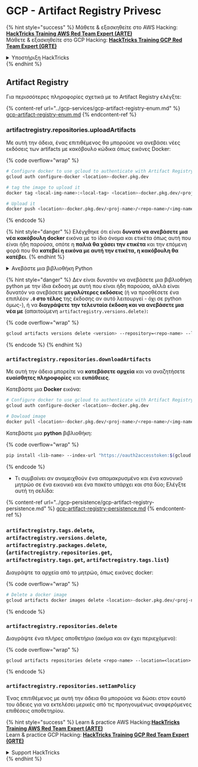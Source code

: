# GCP - Artifact Registry Privesc

{% hint style="success" %}
Μάθετε & εξασκηθείτε στο AWS Hacking:<img src="../../../.gitbook/assets/image (1).png" alt="" data-size="line">[**HackTricks Training AWS Red Team Expert (ARTE)**](https://training.hacktricks.xyz/courses/arte)<img src="../../../.gitbook/assets/image (1).png" alt="" data-size="line">\
Μάθετε & εξασκηθείτε στο GCP Hacking: <img src="../../../.gitbook/assets/image (2).png" alt="" data-size="line">[**HackTricks Training GCP Red Team Expert (GRTE)**<img src="../../../.gitbook/assets/image (2).png" alt="" data-size="line">](https://training.hacktricks.xyz/courses/grte)

<details>

<summary>Υποστήριξη HackTricks</summary>

* Ελέγξτε τα [**σχέδια συνδρομής**](https://github.com/sponsors/carlospolop)!
* **Εγγραφείτε στην** 💬 [**ομάδα Discord**](https://discord.gg/hRep4RUj7f) ή στην [**ομάδα telegram**](https://t.me/peass) ή **ακολουθήστε** μας στο **Twitter** 🐦 [**@hacktricks\_live**](https://twitter.com/hacktricks\_live)**.**
* **Μοιραστείτε κόλπα hacking υποβάλλοντας PRs στα** [**HackTricks**](https://github.com/carlospolop/hacktricks) και [**HackTricks Cloud**](https://github.com/carlospolop/hacktricks-cloud) github repos.

</details>
{% endhint %}

## Artifact Registry

Για περισσότερες πληροφορίες σχετικά με το Artifact Registry ελέγξτε:

{% content-ref url="../gcp-services/gcp-artifact-registry-enum.md" %}
[gcp-artifact-registry-enum.md](../gcp-services/gcp-artifact-registry-enum.md)
{% endcontent-ref %}

### artifactregistry.repositories.uploadArtifacts

Με αυτή την άδεια, ένας επιτιθέμενος θα μπορούσε να ανεβάσει νέες εκδόσεις των artifacts με κακόβουλο κώδικα όπως εικόνες Docker:

{% code overflow="wrap" %}
```bash
# Configure docker to use gcloud to authenticate with Artifact Registry
gcloud auth configure-docker <location>-docker.pkg.dev

# tag the image to upload it
docker tag <local-img-name>:<local-tag> <location>-docker.pkg.dev/<proj-name>/<repo-name>/<img-name>:<tag>

# Upload it
docker push <location>-docker.pkg.dev/<proj-name>/<repo-name>/<img-name>:<tag>
```
{% endcode %}

{% hint style="danger" %}
Ελέγχθηκε ότι είναι **δυνατό να ανεβάσετε μια νέα κακόβουλη docker** εικόνα με το ίδιο όνομα και ετικέτα όπως αυτή που είναι ήδη παρούσα, οπότε η **παλιά θα χάσει την ετικέτα** και την επόμενη φορά που θα **κατεβεί η εικόνα με αυτή την ετικέτα, η κακόβουλη θα κατέβει**.
{% endhint %}

<details>

<summary>Ανεβάστε μια βιβλιοθήκη Python</summary>

**Ξεκινήστε δημιουργώντας τη βιβλιοθήκη που θα ανεβάσετε** (αν μπορείτε να κατεβάσετε την τελευταία έκδοση από το registry μπορείτε να παραλείψετε αυτό το βήμα):

1.  **Ρυθμίστε τη δομή του έργου σας**:

* Δημιουργήστε έναν νέο φάκελο για τη βιβλιοθήκη σας, π.χ., `hello_world_library`.
* Μέσα σε αυτόν τον φάκελο, δημιουργήστε έναν άλλο φάκελο με το όνομα του πακέτου σας, π.χ., `hello_world`.
* Μέσα στον φάκελο του πακέτου σας, δημιουργήστε ένα αρχείο `__init__.py`. Αυτό το αρχείο μπορεί να είναι κενό ή να περιέχει αρχικοποιήσεις για το πακέτο σας.

```bash
mkdir hello_world_library
cd hello_world_library
mkdir hello_world
touch hello_world/__init__.py
```
2.  **Γράψτε τον κώδικα της βιβλιοθήκης σας**:

* Μέσα στον φάκελο `hello_world`, δημιουργήστε ένα νέο αρχείο Python για το module σας, π.χ., `greet.py`.
* Γράψτε τη συνάρτηση "Γειά σου, Κόσμε!":

```python
# hello_world/greet.py
def say_hello():
return "Hello, World!"
```
3.  **Δημιουργήστε ένα αρχείο `setup.py`**:

* Στη ρίζα του φακέλου `hello_world_library`, δημιουργήστε ένα αρχείο `setup.py`.
* Αυτό το αρχείο περιέχει μεταδεδομένα σχετικά με τη βιβλιοθήκη σας και λέει στην Python πώς να την εγκαταστήσει.

```python
# setup.py
from setuptools import setup, find_packages

setup(
name='hello_world',
version='0.1',
packages=find_packages(),
install_requires=[
# Οποιεσδήποτε εξαρτήσεις χρειάζεται η βιβλιοθήκη σας
],
)
```

**Τώρα, ας ανεβάσουμε τη βιβλιοθήκη:**

1.  **Δημιουργήστε το πακέτο σας**:

* Από τη ρίζα του φακέλου `hello_world_library`, εκτελέστε:

```sh
python3 setup.py sdist bdist_wheel
```
2. **Ρυθμίστε την αυθεντικοποίηση για το twine** (χρησιμοποιείται για να ανεβάσετε το πακέτο σας):
* Βεβαιωθείτε ότι έχετε εγκαταστήσει το `twine` (`pip install twine`).
* Χρησιμοποιήστε το `gcloud` για να ρυθμίσετε τα διαπιστευτήρια:

{% code overflow="wrap" %}
````
```sh
twine upload --username 'oauth2accesstoken' --password "$(gcloud auth print-access-token)" --repository-url https://<location>-python.pkg.dev/<project-id>/<repo-name>/ dist/*
```
````
{% endcode %}

3. **Καθαρίστε την κατασκευή**
```bash
rm -rf dist build hello_world.egg-info
```
</details>

{% hint style="danger" %}
Δεν είναι δυνατόν να ανεβάσετε μια βιβλιοθήκη python με την ίδια έκδοση με αυτή που είναι ήδη παρούσα, αλλά είναι δυνατόν να ανεβάσετε **μεγαλύτερες εκδόσεις** (ή να προσθέσετε ένα επιπλέον **`.0` στο τέλος** της έκδοσης αν αυτό λειτουργεί - όχι σε python όμως-), ή να **διαγράψετε την τελευταία έκδοση και να ανεβάσετε μια νέα με** (απαιτούμενη `artifactregistry.versions.delete)`**:**

{% code overflow="wrap" %}
```sh
gcloud artifacts versions delete <version> --repository=<repo-name> --location=<location> --package=<lib-name>
```
{% endcode %}
{% endhint %}

### `artifactregistry.repositories.downloadArtifacts`

Με αυτή την άδεια μπορείτε να **κατεβάσετε αρχεία** και να αναζητήσετε **ευαίσθητες πληροφορίες** και **ευπάθειες**.

Κατεβάστε μια **Docker** εικόνα:
```sh
# Configure docker to use gcloud to authenticate with Artifact Registry
gcloud auth configure-docker <location>-docker.pkg.dev

# Dowload image
docker pull <location>-docker.pkg.dev/<proj-name>/<repo-name>/<img-name>:<tag>
```
Κατεβάστε μια **python** βιβλιοθήκη:

{% code overflow="wrap" %}
```bash
pip install <lib-name> --index-url "https://oauth2accesstoken:$(gcloud auth print-access-token)@<location>-python.pkg.dev/<project-id>/<repo-name>/simple/" --trusted-host <location>-python.pkg.dev --no-cache-dir
```
{% endcode %}

* Τι συμβαίνει αν αναμειχθούν ένα απομακρυσμένο και ένα κανονικό μητρώο σε ένα εικονικό και ένα πακέτο υπάρχει και στα δύο; Ελέγξτε αυτή τη σελίδα:

{% content-ref url="../gcp-persistence/gcp-artifact-registry-persistence.md" %}
[gcp-artifact-registry-persistence.md](../gcp-persistence/gcp-artifact-registry-persistence.md)
{% endcontent-ref %}

### `artifactregistry.tags.delete`, `artifactregistry.versions.delete`, `artifactregistry.packages.delete`, (`artifactregistry.repositories.get`, `artifactregistry.tags.get`, `artifactregistry.tags.list`)

Διαγράψτε τα αρχεία από το μητρώο, όπως εικόνες docker:

{% code overflow="wrap" %}
```bash
# Delete a docker image
gcloud artifacts docker images delete <location>-docker.pkg.dev/<proj-name>/<repo-name>/<img-name>:<tag>
```
{% endcode %}

### `artifactregistry.repositories.delete`

Διαγράψτε ένα πλήρες αποθετήριο (ακόμα και αν έχει περιεχόμενο):

{% code overflow="wrap" %}
```
gcloud artifacts repositories delete <repo-name> --location=<location>
```
{% endcode %}

### `artifactregistry.repositories.setIamPolicy`

Ένας επιτιθέμενος με αυτή την άδεια θα μπορούσε να δώσει στον εαυτό του άδειες για να εκτελέσει μερικές από τις προηγουμένως αναφερόμενες επιθέσεις αποθετηρίου.

{% hint style="success" %}
Learn & practice AWS Hacking:<img src="../../../.gitbook/assets/image (1).png" alt="" data-size="line">[**HackTricks Training AWS Red Team Expert (ARTE)**](https://training.hacktricks.xyz/courses/arte)<img src="../../../.gitbook/assets/image (1).png" alt="" data-size="line">\
Learn & practice GCP Hacking: <img src="../../../.gitbook/assets/image (2).png" alt="" data-size="line">[**HackTricks Training GCP Red Team Expert (GRTE)**<img src="../../../.gitbook/assets/image (2).png" alt="" data-size="line">](https://training.hacktricks.xyz/courses/grte)

<details>

<summary>Support HackTricks</summary>

* Check the [**subscription plans**](https://github.com/sponsors/carlospolop)!
* **Join the** 💬 [**Discord group**](https://discord.gg/hRep4RUj7f) or the [**telegram group**](https://t.me/peass) or **follow** us on **Twitter** 🐦 [**@hacktricks\_live**](https://twitter.com/hacktricks\_live)**.**
* **Share hacking tricks by submitting PRs to the** [**HackTricks**](https://github.com/carlospolop/hacktricks) and [**HackTricks Cloud**](https://github.com/carlospolop/hacktricks-cloud) github repos.

</details>
{% endhint %}
